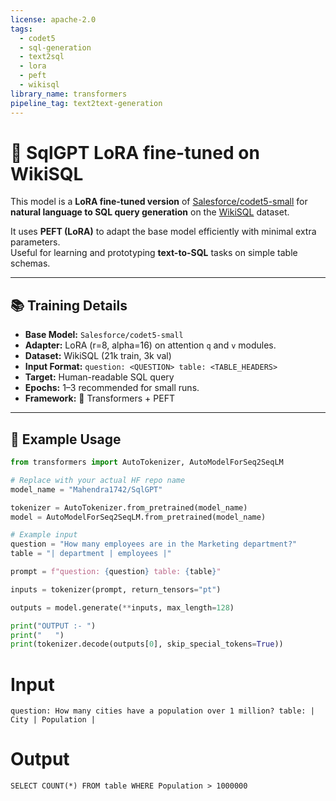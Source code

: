 ```yaml
---
license: apache-2.0
tags:
  - codet5
  - sql-generation
  - text2sql
  - lora
  - peft
  - wikisql
library_name: transformers
pipeline_tag: text2text-generation
---
```


# 🚀 SqlGPT LoRA fine-tuned on WikiSQL

This model is a **LoRA fine-tuned version** of [Salesforce/codet5-small](https://huggingface.co/Salesforce/codet5-small) for **natural language to SQL query generation** on the [WikiSQL](https://github.com/salesforce/WikiSQL) dataset.

It uses **PEFT (LoRA)** to adapt the base model efficiently with minimal extra parameters.  
Useful for learning and prototyping **text-to-SQL** tasks on simple table schemas.

---

## 📚 **Training Details**

- **Base Model:** `Salesforce/codet5-small`
- **Adapter:** LoRA (r=8, alpha=16) on attention `q` and `v` modules.
- **Dataset:** WikiSQL (21k train, 3k val)
- **Input Format:** `question: <QUESTION> table: <TABLE_HEADERS>`
- **Target:** Human-readable SQL query
- **Epochs:** 1–3 recommended for small runs.
- **Framework:** 🤗 Transformers + PEFT

---

## 🧩 **Example Usage**

```python
from transformers import AutoTokenizer, AutoModelForSeq2SeqLM

# Replace with your actual HF repo name
model_name = "Mahendra1742/SqlGPT"

tokenizer = AutoTokenizer.from_pretrained(model_name)
model = AutoModelForSeq2SeqLM.from_pretrained(model_name)

# Example input
question = "How many employees are in the Marketing department?"
table = "| department | employees |"

prompt = f"question: {question} table: {table}"

inputs = tokenizer(prompt, return_tensors="pt")

outputs = model.generate(**inputs, max_length=128)

print("OUTPUT :- ")
print("   ")
print(tokenizer.decode(outputs[0], skip_special_tokens=True))

```

# Input
```
question: How many cities have a population over 1 million? table: | City | Population |

```

# Output
```
SELECT COUNT(*) FROM table WHERE Population > 1000000

```


